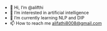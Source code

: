 - 👋 Hi, I’m @alifthi
- 👀 I’m interested in artificial intelligence
- 🌱 I’m currently learning NLP and DIP
- 📫 How to reach me alifathi8008@gmail.com

<!---
alifth54/alifth54 is a ✨ special ✨ repository because its `README.md` (this file) appears on your GitHub profile.
You can click the Preview link to take a look at your changes.
--->
